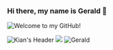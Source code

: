 

### Hi there, my name is Gerald 👋

![Welcome to my GitHub!](https://user-images.githubusercontent.com/95309791/159108717-90371729-2f31-45fe-bed9-b8f0d87f5404.png)

<!--
**kiancarson99/kiancarson99** is a ✨ _special_ ✨ repository because its `README.md` (this file) appears on your GitHub profile.

Here are some ideas to get you started:

- 🔭 I’m currently working on ...
- 🌱 I’m currently learning ...
- 👯 I’m looking to collaborate on ...
- 🤔 I’m looking for help with ...
- 💬 Ask me about ...
- 📫 How to reach me: ...
- 😄 Pronouns: ...
- ⚡ Fun fact: ...
-->

![Kian's Header](https://user-images.githubusercontent.com/95309791/159108929-9aa65457-7c1e-47c3-a5ff-a41b8a5cfa7a.png)
![](https://img.shields.io/youtube/views/NEdOCvexyck?label=Gerald&logoColor=yellow&style=social)
![Gerald](https://static.wikia.nocookie.net/disney/images/6/6c/Gerald_Sea_Lion.png/revision/latest/top-crop/width/360/height/360?cb=20160601234240) 

